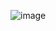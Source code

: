 ![image](https://github.com/abjodas/Songs-Recommender-NextJS/assets/47302962/723fa8c3-da58-4bdb-bd4c-09fd38855f0f)
